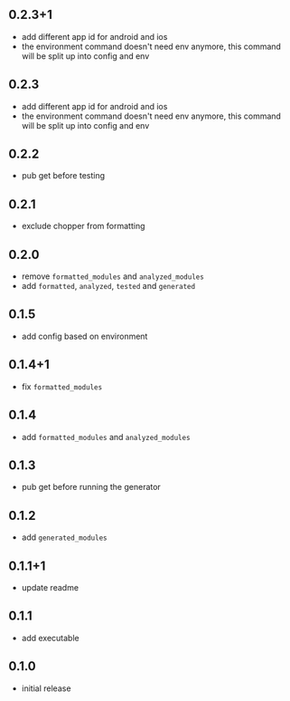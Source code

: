 ## 0.2.3+1
* add different app id for android and ios
* the environment command doesn't need env anymore, this command will
  be split up into config and env

## 0.2.3
* add different app id for android and ios
* the environment command doesn't need env anymore, this command will
  be split up into config and env

## 0.2.2
* pub get before testing

## 0.2.1
* exclude chopper from formatting

## 0.2.0
* remove `formatted_modules` and `analyzed_modules`
* add `formatted`, `analyzed`, `tested` and `generated`

## 0.1.5
* add config based on environment

## 0.1.4+1
* fix `formatted_modules`

## 0.1.4
* add `formatted_modules` and `analyzed_modules`

## 0.1.3
* pub get before running the generator

## 0.1.2
* add `generated_modules`

## 0.1.1+1
* update readme

## 0.1.1
* add executable

## 0.1.0
* initial release